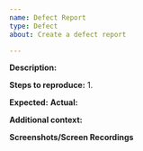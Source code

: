 ```yaml
---
name: Defect Report
type: Defect
about: Create a defect report

---
```


**Description:**

**Steps to reproduce:**
1. 

**Expected:**
**Actual:**

**Additional context:**

**Screenshots/Screen Recordings**
